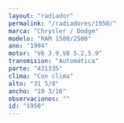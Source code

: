 ```yaml
---
layout: "radiador"
permalink: "/radiadores/1950/"
marca: "Chrysler / Dodge"
modelo: "RAM 1500/2500"
ano: "1994"
motor: "V6 3.9,V8 5.2,5.9"
transmision: "Automática"
parte: "431335"
clima: "Con clima"
alto: "31 5/8"
ancho: "19 3/16"
observaciones: ""
id: "1950"
---
```


